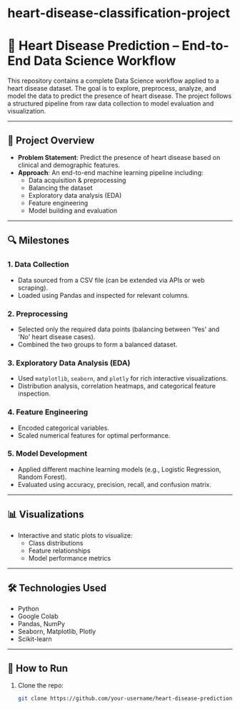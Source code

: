 # heart-disease-classification-project
# 🧠 Heart Disease Prediction – End-to-End Data Science Workflow

This repository contains a complete Data Science workflow applied to a heart disease dataset. The goal is to explore, preprocess, analyze, and model the data to predict the presence of heart disease. The project follows a structured pipeline from raw data collection to model evaluation and visualization.

---

## 📌 Project Overview

- **Problem Statement**: Predict the presence of heart disease based on clinical and demographic features.
- **Approach**: An end-to-end machine learning pipeline including:
  - Data acquisition & preprocessing
  - Balancing the dataset
  - Exploratory data analysis (EDA)
  - Feature engineering
  - Model building and evaluation

---

## 🔍 Milestones

### 1. Data Collection
- Data sourced from a CSV file (can be extended via APIs or web scraping).
- Loaded using Pandas and inspected for relevant columns.

### 2. Preprocessing
- Selected only the required data points (balancing between 'Yes' and 'No' heart disease cases).
- Combined the two groups to form a balanced dataset.

### 3. Exploratory Data Analysis (EDA)
- Used `matplotlib`, `seaborn`, and `plotly` for rich interactive visualizations.
- Distribution analysis, correlation heatmaps, and categorical feature inspection.

### 4. Feature Engineering
- Encoded categorical variables.
- Scaled numerical features for optimal performance.

### 5. Model Development
- Applied different machine learning models (e.g., Logistic Regression, Random Forest).
- Evaluated using accuracy, precision, recall, and confusion matrix.

---

## 📊 Visualizations

- Interactive and static plots to visualize:
  - Class distributions
  - Feature relationships
  - Model performance metrics

---

## 🛠 Technologies Used

- Python
- Google Colab
- Pandas, NumPy
- Seaborn, Matplotlib, Plotly
- Scikit-learn

---

## 🚀 How to Run

1. Clone the repo:
   ```bash
   git clone https://github.com/your-username/heart-disease-prediction.git
